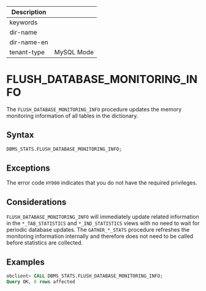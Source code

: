 | Description   |                 |
|---------------|-----------------|
| keywords      |                 |
| dir-name      |                 |
| dir-name-en   |                 |
| tenant-type   | MySQL Mode      |

# FLUSH_DATABASE_MONITORING_INFO

The `FLUSH_DATABASE_MONITORING_INFO` procedure updates the memory monitoring information of all tables in the dictionary.

## Syntax

```sql
DBMS_STATS.FLUSH_DATABASE_MONITORING_INFO;
```

## Exceptions

The error code `HY000` indicates that you do not have the required privileges.

## Considerations

`FLUSH_DATABASE_MONITORING_INFO` will immediately update related information in the `*_TAB_STATISTICS` and `*_IND_STATISTICS` views with no need to wait for periodic database updates. The `GATHER_*_STATS` procedure refreshes the monitoring information internally and therefore does not need to be called before statistics are collected.

## Examples

```sql
obclient> CALL DBMS_STATS.FLUSH_DATABASE_MONITORING_INFO;
Query OK, 0 rows affected
```
